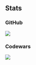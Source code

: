 ## Stats

### GitHub
![](https://github-readme-stats.vercel.app/api/top-langs/?username=manulovich&show_icons=true&theme=dark)

### Codewars
![](https://www.codewars.com/users/manulovich/badges/large?theme=dark)
